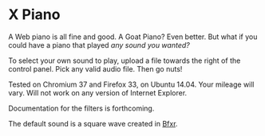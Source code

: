 X Piano
=======

A Web piano is all fine and good.  A Goat Piano?  Even better.  But what if you could have a piano that played *any sound you wanted?*

To select your own sound to play, upload a file towards the right of the control panel.  Pick any valid audio file.  Then go nuts!

Tested on Chromium 37 and Firefox 33, on Ubuntu 14.04.  Your mileage will vary.  Will not work on any version of Internet Explorer.

Documentation for the filters is forthcoming.

The default sound is a square wave created in [Bfxr](http://www.bfxr.net/).
